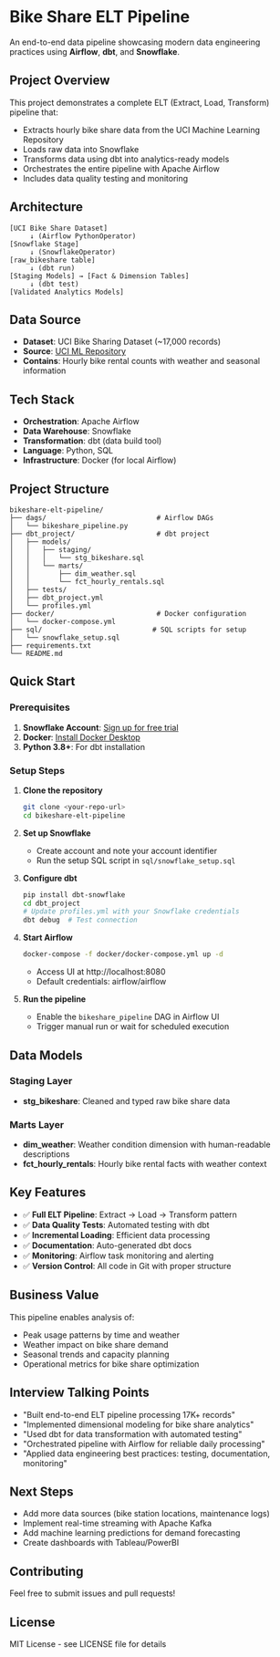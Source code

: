 # Bike Share ELT Pipeline

An end-to-end data pipeline showcasing modern data engineering practices using **Airflow**, **dbt**, and **Snowflake**.

## Project Overview

This project demonstrates a complete ELT (Extract, Load, Transform) pipeline that:
- Extracts hourly bike share data from the UCI Machine Learning Repository
- Loads raw data into Snowflake
- Transforms data using dbt into analytics-ready models
- Orchestrates the entire pipeline with Apache Airflow
- Includes data quality testing and monitoring

## Architecture

```
[UCI Bike Share Dataset] 
     ↓ (Airflow PythonOperator)
[Snowflake Stage] 
     ↓ (SnowflakeOperator)
[raw_bikeshare table] 
     ↓ (dbt run)
[Staging Models] → [Fact & Dimension Tables] 
     ↓ (dbt test)
[Validated Analytics Models]
```

## Data Source
- **Dataset**: UCI Bike Sharing Dataset (~17,000 records)
- **Source**: [UCI ML Repository](https://archive.ics.uci.edu/ml/datasets/bike+sharing+dataset)
- **Contains**: Hourly bike rental counts with weather and seasonal information

## Tech Stack
- **Orchestration**: Apache Airflow
- **Data Warehouse**: Snowflake
- **Transformation**: dbt (data build tool)
- **Language**: Python, SQL
- **Infrastructure**: Docker (for local Airflow)

## Project Structure
```
bikeshare-elt-pipeline/
├── dags/                           # Airflow DAGs
│   └── bikeshare_pipeline.py
├── dbt_project/                    # dbt project
│   ├── models/
│   │   ├── staging/
│   │   │   └── stg_bikeshare.sql
│   │   └── marts/
│   │       ├── dim_weather.sql
│   │       └── fct_hourly_rentals.sql
│   ├── tests/
│   ├── dbt_project.yml
│   └── profiles.yml
├── docker/                         # Docker configuration
│   └── docker-compose.yml
├── sql/                           # SQL scripts for setup
│   └── snowflake_setup.sql
├── requirements.txt
└── README.md
```

## Quick Start

### Prerequisites
1. **Snowflake Account**: [Sign up for free trial](https://trial.snowflake.com)
2. **Docker**: [Install Docker Desktop](https://www.docker.com/products/docker-desktop)
3. **Python 3.8+**: For dbt installation

### Setup Steps

1. **Clone the repository**
   ```bash
   git clone <your-repo-url>
   cd bikeshare-elt-pipeline
   ```

2. **Set up Snowflake**
   - Create account and note your account identifier
   - Run the setup SQL script in `sql/snowflake_setup.sql`

3. **Configure dbt**
   ```bash
   pip install dbt-snowflake
   cd dbt_project
   # Update profiles.yml with your Snowflake credentials
   dbt debug  # Test connection
   ```

4. **Start Airflow**
   ```bash
   docker-compose -f docker/docker-compose.yml up -d
   ```
   - Access UI at http://localhost:8080
   - Default credentials: airflow/airflow

5. **Run the pipeline**
   - Enable the `bikeshare_pipeline` DAG in Airflow UI
   - Trigger manual run or wait for scheduled execution

## Data Models

### Staging Layer
- **stg_bikeshare**: Cleaned and typed raw bike share data

### Marts Layer
- **dim_weather**: Weather condition dimension with human-readable descriptions
- **fct_hourly_rentals**: Hourly bike rental facts with weather context

## Key Features
- ✅ **Full ELT Pipeline**: Extract → Load → Transform pattern
- ✅ **Data Quality Tests**: Automated testing with dbt
- ✅ **Incremental Loading**: Efficient data processing
- ✅ **Documentation**: Auto-generated dbt docs
- ✅ **Monitoring**: Airflow task monitoring and alerting
- ✅ **Version Control**: All code in Git with proper structure

## Business Value
This pipeline enables analysis of:
- Peak usage patterns by time and weather
- Weather impact on bike share demand
- Seasonal trends and capacity planning
- Operational metrics for bike share optimization

## Interview Talking Points
- "Built end-to-end ELT pipeline processing 17K+ records"
- "Implemented dimensional modeling for bike share analytics"
- "Used dbt for data transformation with automated testing"
- "Orchestrated pipeline with Airflow for reliable daily processing"
- "Applied data engineering best practices: testing, documentation, monitoring"

## Next Steps
- Add more data sources (bike station locations, maintenance logs)
- Implement real-time streaming with Apache Kafka
- Add machine learning predictions for demand forecasting
- Create dashboards with Tableau/PowerBI

## Contributing
Feel free to submit issues and pull requests!

## License
MIT License - see LICENSE file for details
